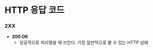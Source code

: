 <h1> HTTP 응답 코드 </h1>

<h3> 2XX </h3>

- <b> 200 OK </b>
  - 성공적으로 처리했을 때 쓰인다. 가장 일반적으로 볼 수 있는 HTTP 상태
